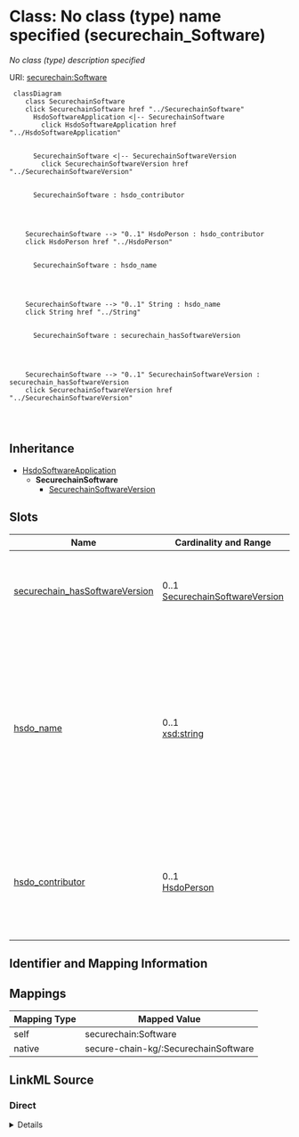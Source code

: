 

# Class: No class (type) name specified (securechain_Software)


_No class (type) description specified_





URI: [securechain:Software](https://w3id.org/secure-chain/Software)






```mermaid
 classDiagram
    class SecurechainSoftware
    click SecurechainSoftware href "../SecurechainSoftware"
      HsdoSoftwareApplication <|-- SecurechainSoftware
        click HsdoSoftwareApplication href "../HsdoSoftwareApplication"
      

      SecurechainSoftware <|-- SecurechainSoftwareVersion
        click SecurechainSoftwareVersion href "../SecurechainSoftwareVersion"
      
      
      SecurechainSoftware : hsdo_contributor
        
          
    
    
    SecurechainSoftware --> "0..1" HsdoPerson : hsdo_contributor
    click HsdoPerson href "../HsdoPerson"

        
      SecurechainSoftware : hsdo_name
        
          
    
    
    SecurechainSoftware --> "0..1" String : hsdo_name
    click String href "../String"

        
      SecurechainSoftware : securechain_hasSoftwareVersion
        
          
    
    
    SecurechainSoftware --> "0..1" SecurechainSoftwareVersion : securechain_hasSoftwareVersion
    click SecurechainSoftwareVersion href "../SecurechainSoftwareVersion"

        
      
```





## Inheritance
* [HsdoSoftwareApplication](../classes/HsdoSoftwareApplication.md)
    * **SecurechainSoftware**
        * [SecurechainSoftwareVersion](../classes/SecurechainSoftwareVersion.md)



## Slots

| Name | Cardinality and Range | Description | Inheritance |
| ---  | --- | --- | --- |
| [securechain_hasSoftwareVersion](../slots/securechain_hasSoftwareVersion.md) | 0..1 <br/> [SecurechainSoftwareVersion](../classes/SecurechainSoftwareVersion.md) | No slot (predicate) description specified <br/> 164001 occurrences with subject type securechain_Software and object type securechain_SoftwareVersion. | direct |
| [hsdo_name](../slots/hsdo_name.md) | 0..1 <br/> [xsd:string](xsd:string) | No slot (predicate) description specified <br/> 53378 occurrences with subject type securechain_Hardware and object type string.<br/>22002 occurrences with subject type hsdo_Organization and object type string.<br/>20 occurrences with subject type hsdo_CreativeWork and object type string.<br/>34466 occurrences with subject type securechain_Software and object type string. | direct |
| [hsdo_contributor](../slots/hsdo_contributor.md) | 0..1 <br/> [HsdoPerson](../classes/HsdoPerson.md) | No slot (predicate) description specified <br/> 3668 occurrences with untyped subjects and object type http://schema.org/Person.<br/>33048 occurrences with subject type securechain_Software and object type hsdo_Person. | direct |









## Identifier and Mapping Information








## Mappings

| Mapping Type | Mapped Value |
| ---  | ---  |
| self | securechain:Software |
| native | secure-chain-kg/:SecurechainSoftware |







## LinkML Source

<!-- TODO: investigate https://stackoverflow.com/questions/37606292/how-to-create-tabbed-code-blocks-in-mkdocs-or-sphinx -->

### Direct

<details>
```yaml
name: securechain_Software
conforms_to: No schema conformance document specified
description: No class (type) description specified
title: No class (type) name specified
notes:
- Class with 34469 occurrences.
rank: 1000
is_a: hsdo_SoftwareApplication
slots:
- securechain_hasSoftwareVersion
- hsdo_name
- hsdo_contributor
class_uri: securechain:Software

```
</details>

### Induced

<details>
```yaml
name: securechain_Software
conforms_to: No schema conformance document specified
description: No class (type) description specified
title: No class (type) name specified
notes:
- Class with 34469 occurrences.
rank: 1000
is_a: hsdo_SoftwareApplication
attributes:
  securechain_hasSoftwareVersion:
    name: securechain_hasSoftwareVersion
    description: No slot (predicate) description specified
    comments:
    - 164001 occurrences with subject type securechain_Software and object type securechain_SoftwareVersion.
    examples:
    - description: securechain_Software → securechain_SoftwareVersion
      object:
        example_object: securechain:SoftwareVersion/zzuf#0.15-4
        example_object_type: securechain_SoftwareVersion
        example_predicate: securechain:hasSoftwareVersion
        example_subject: securechain:Software/zzuf
        example_subject_type: securechain_Software
    from_schema: secure-chain-kg
    rank: 1000
    slot_uri: securechain:hasSoftwareVersion
    alias: securechain_hasSoftwareVersion
    owner: securechain_Software
    domain_of:
    - securechain_Software
    range: securechain_SoftwareVersion
  hsdo_name:
    name: hsdo_name
    description: No slot (predicate) description specified
    comments:
    - 53378 occurrences with subject type securechain_Hardware and object type string.
    - 22002 occurrences with subject type hsdo_Organization and object type string.
    - 20 occurrences with subject type hsdo_CreativeWork and object type string.
    - 34466 occurrences with subject type securechain_Software and object type string.
    examples:
    - description: securechain_Hardware → string
      object:
        example_object: '-'
        example_object_type: string
        example_predicate: hsdo:name
        example_subject: securechain:Hardware/-
        example_subject_type: securechain_Hardware
    - description: hsdo_Organization → string
      object:
        example_object: '%240.99_kindle_books_project'
        example_object_type: string
        example_predicate: hsdo:name
        example_subject: schema:Organization/%25240.99_kindle_books_project
        example_subject_type: hsdo_Organization
    - description: hsdo_CreativeWork → string
      object:
        example_object: Permission to use, copy, modify, and/or distribute this software
          for any
        example_object_type: string
        example_predicate: hsdo:name
        example_subject: securechain:License/0bsd
        example_subject_type: hsdo_CreativeWork
    - description: securechain_Software → string
      object:
        example_object: ''
        example_object_type: string
        example_predicate: hsdo:name
        example_subject: securechain:Software/
        example_subject_type: securechain_Software
    from_schema: secure-chain-kg
    rank: 1000
    slot_uri: hsdo:name
    alias: hsdo_name
    owner: securechain_Software
    domain_of:
    - hsdo_CreativeWork
    - hsdo_Organization
    - securechain_Hardware
    - securechain_Software
    range: string
  hsdo_contributor:
    name: hsdo_contributor
    description: No slot (predicate) description specified
    comments:
    - 3668 occurrences with untyped subjects and object type http://schema.org/Person.
    - 33048 occurrences with subject type securechain_Software and object type hsdo_Person.
    examples:
    - description: None → hsdo_Person
      object:
        example_object: schema:Person/yrnkrn
        example_object_type: hsdo_Person
        example_predicate: hsdo:contributor
        example_subject: securechain:Software/zapcc
        example_subject_type: None
    - description: securechain_Software → hsdo_Person
      object:
        example_object: schema:Person/zander
        example_object_type: hsdo_Person
        example_predicate: hsdo:contributor
        example_subject: securechain:Software/zxing-cpp
        example_subject_type: securechain_Software
    from_schema: secure-chain-kg
    rank: 1000
    slot_uri: hsdo:contributor
    alias: hsdo_contributor
    owner: securechain_Software
    domain_of:
    - securechain_Software
    range: hsdo_Person
class_uri: securechain:Software

```
</details>